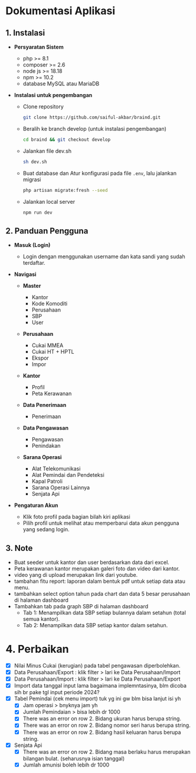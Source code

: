 # Dokumentasi Aplikasi

## 1. Instalasi

- **Persyaratan Sistem**

  - php >= 8.1
  - composer >= 2.6
  - node js >= 18.18
  - npm >= 10.2
  - database MySQL atau MariaDB

- **Instalasi untuk pengembangan**
  - Clone repository
    ```bash
    git clone https://github.com/saiful-akbar/braind.git
    ```
  - Beralih ke branch develop (untuk instalasi pengembangan)
    ```bash
    cd braind && git checkout develop
    ```
  - Jalankan file dev.sh
    ```sh
    sh dev.sh
    ```
  - Buat database dan Atur konfigurasi pada file `.env`, lalu jalankan migrasi
    ```bash
    php artisan migrate:fresh --seed
    ```
  - Jalankan local server
    ```bash
    npm run dev
    ```

## 2. Panduan Pengguna

- **Masuk (Login)**

  - Login dengan menggunakan username dan kata sandi yang sudah terdaftar.

- **Navigasi**

  - **Master**

    - Kantor
    - Kode Komoditi
    - Perusahaan
    - SBP
    - User

  - **Perusahaan**

    - Cukai MMEA
    - Cukai HT + HPTL
    - Ekspor
    - Impor

  - **Kantor**

    - Profil
    - Peta Kerawanan

  - **Data Penerimaan**

    - Penerimaan

  - **Data Pengawasan**

    - Pengawasan
    - Penindakan

  - **Sarana Operasi**

    - Alat Telekomunikasi
    - Alat Pemindai dan Pendeteksi
    - Kapal Patroli
    - Sarana Operasi Lainnya
    - Senjata Api

- **Pengaturan Akun**
  - Klik foto profil pada bagian bilah kiri aplikasi
  - Pilih profil untuk melihat atau memperbarui data akun pengguna yang sedang login.

## 3. Note

- Buat seeder untuk kantor dan user berdasarkan data dari excel.
- Peta kerawanan kantor merupakan galeri foto dan video dari kantor.
- video yang di upload merupakan link dari youtube.
- tambahan fitu report: laporan dalam bentuk pdf untuk setiap data atau menu.
- tambahkan select option tahun pada chart dan data 5 besar perusahaan di halaman dashboard
- Tambahkan tab pada graph SBP di halaman dashboard
  - Tab 1: Menampilkan data SBP setiap bulannya dalam setahun (total semua kantor).
  - Tab 2: Menampilkan data SBP setiap kantor dalam setahun.

# 4. Perbaikan

- [x] Nilai Minus Cukai (kerugian) pada tabel pengawasan diperbolehkan.
- [x] Data Perusahaan/Export : klik filter > lari ke Data Perusahaan/Import
- [x] Data Perusahaan/Import : klik filter > lari ke Data Perusahaan/Export
- [x] Import data tanggal input lama bagaimana implemntasinya, blm dicoba sih br pake tgl input periode 2024?
- [x] Tabel Pemindai (cek menu import) tuk yg ini gw blm bisa lanjut isi yh
  - [x] Jam operasi > bnyknya jam yh
  - [x] Jumlah Pemindaian > bisa lebih dr 1000
  - [x] There was an error on row 2. Bidang ukuran harus berupa string.
  - [x] There was an error on row 2. Bidang nomor seri harus berupa string.
  - [x] There was an error on row 2. Bidang hasil keluaran harus berupa string.
- [x] Senjata Api
  - [x] There was an error on row 2. Bidang masa berlaku harus merupakan bilangan bulat. (seharusnya isian tanggal)
  - [x] Jumlah amunisi boleh lebih dr 1000
